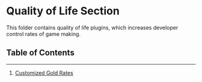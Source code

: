 # Quality of Life Section

This folder contains quality of life plugins, which increases developer control rates of game making.

## Table of Contents
------------
1. [Customized Gold Rates](https://github.com/FrixellScriptWorks/RMMZ_REPO/blob/main/Quality%20of%20Life/FrixellSW_2_GoldRate.js)
